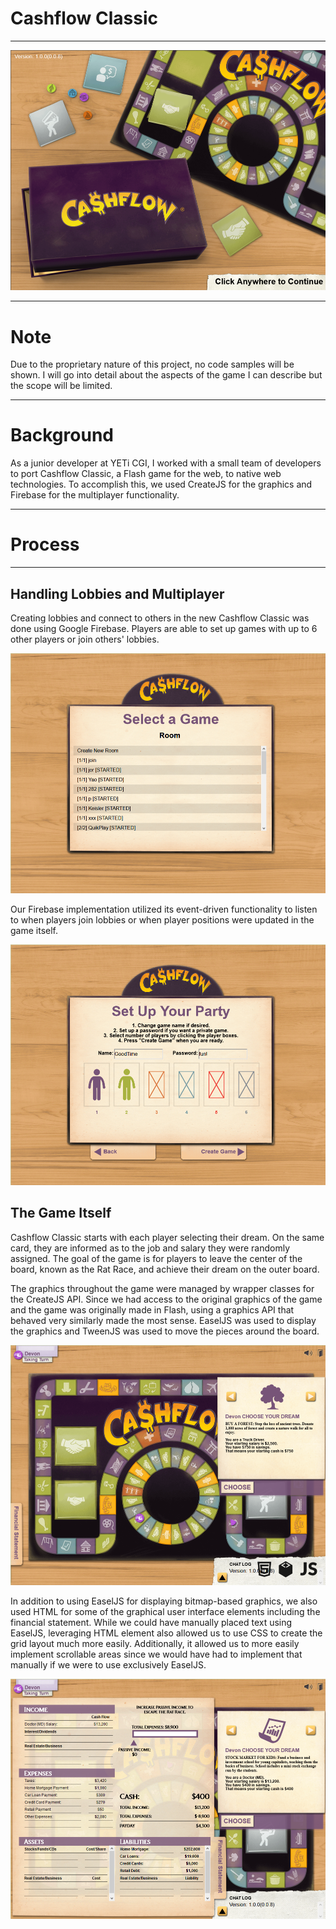 # Cashflow Classic

---

<a  href="/Graphics/Images/cashflow-splash.png" target="_blank">![](/Graphics/Images/cashflow-splash.png)</a>

---

# Note

Due to the proprietary nature of this project, no code samples will be shown. I will go into detail about the aspects of the game I can describe but the scope will be limited.

---

# Background

As a junior developer at YETi CGI, I worked with a small team of developers to port Cashflow Classic, a Flash game for the web, to native web technologies. To accomplish this, we used CreateJS for the graphics and Firebase for the multiplayer functionality.

---

# Process

---

## Handling Lobbies and Multiplayer

Creating lobbies and connect to others in the new Cashflow Classic was done using Google Firebase. Players are able to set up games with up to 6 other players or join others' lobbies.

<a  href="/Graphics/Images//cashflow-lobbies.png" target="_blank">![](/Graphics/Images//cashflow-lobbies.png)</a>

Our Firebase implementation utilized its event-driven functionality to listen to when players join lobbies or when player positions were updated in the game itself.

<a  href="/Graphics/Images//cashflow-lobby.png" target="_blank">![](/Graphics/Images//cashflow-lobby.png)</a>

## The Game Itself

Cashflow Classic starts with each player selecting their dream. On the same card, they are informed as to the job and salary they were randomly assigned. The goal of the game is for players to leave the center of the board, known as the Rat Race, and achieve their dream on the outer board.

The graphics throughout the game were managed by wrapper classes for the CreateJS API. Since we had access to the original graphics of the game and the game was originally made in Flash, using a graphics API that behaved very similarly made the most sense. EaselJS was used to display the graphics and TweenJS was used to move the pieces around the board.

<a  href="/Graphics/Images//cashflow-classic.png" target="_blank">![](/Graphics/Images//cashflow-classic.png)</a>

In addition to using EaselJS for displaying bitmap-based graphics, we also used HTML for some of the graphical user interface elements including the financial statement. While we could have manually placed text using EaselJS, leveraging HTML element also allowed us to use CSS to create the grid layout much more easily. Additionally, it allowed us to more easily implement scrollable areas since we would have had to implement that manually if we were to use exclusively EaselJS.

<a  href="/Graphics/Images//cashflow-folder.png" target="_blank">![](/Graphics/Images//cashflow-folder.png)</a>
